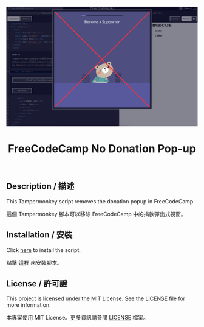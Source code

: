 <p align="center">
  <img alt="" src="./assets/header.png">
</p>

<h1 align="center">
  FreeCodeCamp No Donation Pop-up
</h1>

<p align="center">
  <img alt="" src="https://img.shields.io/github/languages/top/tszhong0411/freecodecamp-no-donation-popup?style=for-the-badge&labelColor=000">
  <a aria-label="License" href="https://github.com/tszhong0411/freecodecamp-no-donation-popup/blob/main/LICENSE">
    <img alt="" src="https://img.shields.io/github/license/tszhong0411/freecodecamp-no-donation-popup?style=for-the-badge&labelColor=000">
  </a>
</p>

## Description / 描述

This Tampermonkey script removes the donation popup in FreeCodeCamp.

這個 Tampermonkey 腳本可以移除 FreeCodeCamp 中的捐款彈出式視窗。

## Installation / 安裝

Click [here](https://update.greasyfork.org/scripts/494247/FreeCodeCamp%20No%20Donation%20Pop-up.user.js) to install the script.

點擊 [這裡](https://update.greasyfork.org/scripts/494247/FreeCodeCamp%20No%20Donation%20Pop-up.user.js) 來安裝腳本。

## License / 許可證

This project is licensed under the MIT License. See the [LICENSE](./LICENSE) file for more information.

本專案使用 MIT License。更多資訊請參閱 [LICENSE](./LICENSE) 檔案。